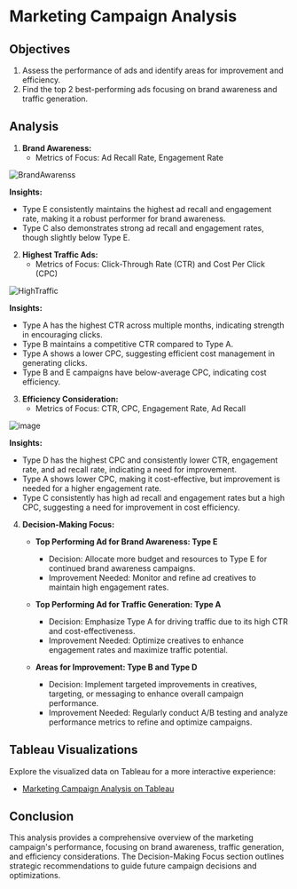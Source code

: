 # Marketing Campaign Analysis

## Objectives

1. Assess the performance of ads and identify areas for improvement and efficiency.
2. Find the top 2 best-performing ads focusing on brand awareness and traffic generation.

## Analysis

1. **Brand Awareness:**
   - Metrics of Focus: Ad Recall Rate, Engagement Rate

![BrandAwarenss](https://github.com/FernandaAlfian/Portofolio-Project/assets/98755428/cae1d62d-ef6b-4bc4-8393-0eafd99860dd)



   **Insights:**
   - Type E consistently maintains the highest ad recall and engagement rate, making it a robust performer for brand awareness.
   - Type C also demonstrates strong ad recall and engagement rates, though slightly below Type E.

2. **Highest Traffic Ads:**
   - Metrics of Focus: Click-Through Rate (CTR) and Cost Per Click (CPC)

![HighTraffic](https://github.com/FernandaAlfian/Portofolio-Project/assets/98755428/dd246780-4106-4293-a11e-adeb04000332)


   **Insights:**
   - Type A has the highest CTR across multiple months, indicating strength in encouraging clicks.
   - Type B maintains a competitive CTR compared to Type A.
   - Type A shows a lower CPC, suggesting efficient cost management in generating clicks.
   - Type B and E campaigns have below-average CPC, indicating cost efficiency.

3. **Efficiency Consideration:**
   - Metrics of Focus: CTR, CPC, Engagement Rate, Ad Recall

![image](https://github.com/FernandaAlfian/Portofolio-Project/assets/98755428/79eb2a7c-b508-43f9-9b78-c80a68bc860c)


   **Insights:**
   - Type D has the highest CPC and consistently lower CTR, engagement rate, and ad recall rate, indicating a need for improvement.
   - Type A shows lower CPC, making it cost-effective, but improvement is needed for a higher engagement rate.
   - Type C consistently has high ad recall and engagement rates but a high CPC, suggesting a need for improvement in cost efficiency.

4. **Decision-Making Focus:**

   - **Top Performing Ad for Brand Awareness: Type E**
      - Decision: Allocate more budget and resources to Type E for continued brand awareness campaigns.
      - Improvement Needed: Monitor and refine ad creatives to maintain high engagement rates.

   - **Top Performing Ad for Traffic Generation: Type A**
      - Decision: Emphasize Type A for driving traffic due to its high CTR and cost-effectiveness.
      - Improvement Needed: Optimize creatives to enhance engagement rates and maximize traffic potential.

   - **Areas for Improvement: Type B and Type D**
      - Decision: Implement targeted improvements in creatives, targeting, or messaging to enhance overall campaign performance.
      - Improvement Needed: Regularly conduct A/B testing and analyze performance metrics to refine and optimize campaigns.

## Tableau Visualizations

Explore the visualized data on Tableau for a more interactive experience:

- [Marketing Campaign Analysis on Tableau](https://public.tableau.com/views/MarketingPerformanceDashboard_17035092258730/Dashboard1?:language=en-US&:display_count=n&:origin=viz_share_link)


## Conclusion

This analysis provides a comprehensive overview of the marketing campaign's performance, focusing on brand awareness, traffic generation, and efficiency considerations. The Decision-Making Focus section outlines strategic recommendations to guide future campaign decisions and optimizations.
